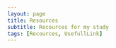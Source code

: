 ```yaml
---
layout: page
title: Resources
subtitle: Recources for my study 
tags: [Recources, UsefullLink]
---
```



